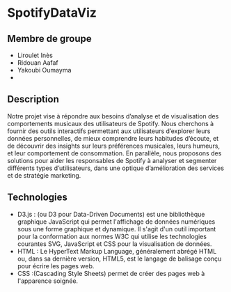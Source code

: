 # SpotifyDataViz

## Membre de groupe 
- Liroulet Inès
- Ridouan Aafaf 
- Yakoubi Oumayma
- 
## Description

Notre projet vise à répondre aux besoins d’analyse et de visualisation des comportements musicaux des utilisateurs de Spotify. Nous cherchons à fournir des outils interactifs permettant aux utilisateurs d’explorer leurs données personnelles, de mieux comprendre leurs habitudes d’écoute, et de découvrir des insights sur leurs préférences musicales, leurs humeurs, et leur comportement de consommation. En parallèle, nous proposons des solutions pour aider les responsables de Spotify à analyser et segmenter différents types d’utilisateurs, dans une optique d’amélioration des services et de stratégie marketing.

## Technologies 

* D3.js : (ou D3 pour Data-Driven Documents) est une bibliothèque graphique JavaScript qui permet l'affichage de données numériques sous une forme graphique et dynamique. Il s'agit d'un outil important pour la conformation aux normes W3C qui utilise les technologies courantes SVG, JavaScript et CSS pour la visualisation de données.
* HTML : Le HyperText Markup Language, généralement abrégé HTML ou, dans sa dernière version, HTML5, est le langage de balisage conçu pour écrire les pages web.
* CSS :(Cascading Style Sheets) permet de créer des pages web à l'apparence soignée.





